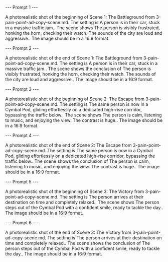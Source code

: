 --- Prompt 1 ---

A photorealistic shot of the beginning of Scene 1: The Battleground from 3-pain-point-ad-copy-scene.md.
The setting is A person is in their car, stuck in a massive traffic jam..
The scene shows The person is visibly frustrated, honking the horn, checking their watch. The sounds of the city are loud and aggressive..
The image should be in a 16:9 format.

--- Prompt 2 ---

A photorealistic shot of the end of Scene 1: The Battleground from 3-pain-point-ad-copy-scene.md.
The setting is A person is in their car, stuck in a massive traffic jam..
The scene shows the conclusion of The person is visibly frustrated, honking the horn, checking their watch. The sounds of the city are loud and aggressive..
The image should be in a 16:9 format.

--- Prompt 3 ---

A photorealistic shot of the beginning of Scene 2: The Escape from 3-pain-point-ad-copy-scene.md.
The setting is The same person is now in a Cymbal Pod, gliding effortlessly on a dedicated high-rise corridor, bypassing the traffic below..
The scene shows The person is calm, listening to music, and enjoying the view. The contrast is huge..
The image should be in a 16:9 format.

--- Prompt 4 ---

A photorealistic shot of the end of Scene 2: The Escape from 3-pain-point-ad-copy-scene.md.
The setting is The same person is now in a Cymbal Pod, gliding effortlessly on a dedicated high-rise corridor, bypassing the traffic below..
The scene shows the conclusion of The person is calm, listening to music, and enjoying the view. The contrast is huge..
The image should be in a 16:9 format.

--- Prompt 5 ---

A photorealistic shot of the beginning of Scene 3: The Victory from 3-pain-point-ad-copy-scene.md.
The setting is The person arrives at their destination on time and completely relaxed..
The scene shows The person steps out of the Cymbal Pod with a confident smile, ready to tackle the day..
The image should be in a 16:9 format.

--- Prompt 6 ---

A photorealistic shot of the end of Scene 3: The Victory from 3-pain-point-ad-copy-scene.md.
The setting is The person arrives at their destination on time and completely relaxed..
The scene shows the conclusion of The person steps out of the Cymbal Pod with a confident smile, ready to tackle the day..
The image should be in a 16:9 format.

